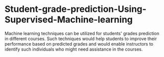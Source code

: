 # Student-grade-prediction-Using-Supervised-Machine-learning

Machine learning techniques can be utilized for students' grades prediction in different courses. Such techniques would help students to improve their performance based on predicted grades and would enable instructors to identify such individuals who might need assistance in the courses.
